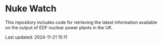# Nuke Watch

This repository includes code for retrieving the latest information available on the output of EDF nuclear power plants in the UK.

Last updated: 2024-11-21 15:11